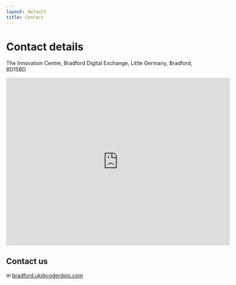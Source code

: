 ```yaml
---
layout: default
title: Contact
---
```

# Contact details
The Innovation Centre, Bradford Digital Exchange, Little Germany, Bradford, BD15BD
<iframe src="https://www.google.com/maps/embed?pb=!1m18!1m12!1m3!1d2356.704474877671!2d-1.7477768837432273!3d53.794747180075504!2m3!1f0!2f0!3f0!3m2!1i1024!2i768!4f13.1!3m3!1m2!1s0x487be145d5f0d841%3A0x7d25cca0e49c6198!2sThe+Innovation+Centre+Bradford!5e0!3m2!1sen!2suk!4v1481758466371" width="600" height="450" frameborder="0" style="border:0" allowfullscreen></iframe>


## Contact us
&#9993; <bradford.uk@coderdojo.com>